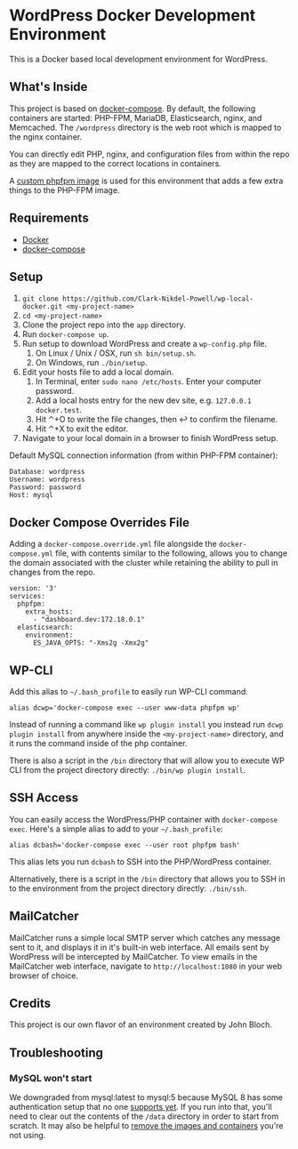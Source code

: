 # WordPress Docker Development Environment

This is a Docker based local development environment for WordPress.

## What's Inside

This project is based on [docker-compose](https://docs.docker.com/compose/). By default, the following containers are started: PHP-FPM, MariaDB, Elasticsearch, nginx, and Memcached. The `/wordpress` directory is the web root which is mapped to the nginx container.

You can directly edit PHP, nginx, and configuration files from within the repo as they are mapped to the correct locations in containers.

A [custom phpfpm image](https://github.com/10up/phpfpm-image) is used for this environment that adds a few extra things to the PHP-FPM image.

## Requirements

* [Docker](https://www.docker.com/)
* [docker-compose](https://docs.docker.com/compose/)

## Setup

1. `git clone https://github.com/Clark-Nikdel-Powell/wp-local-docker.git <my-project-name>`
1. `cd <my-project-name>`
1. Clone the project repo into the `app` directory.
1. Run `docker-compose up`.
1. Run setup to download WordPress and create a `wp-config.php` file.
	1. On Linux / Unix / OSX, run `sh bin/setup.sh`.
	2. On Windows, run `./bin/setup`.
1. Edit your hosts file to add a local domain.
	1. In Terminal, enter `sudo nano /etc/hosts`. Enter your computer password.
	1. Add a local hosts entry for the new dev site, e.g. `127.0.0.1 docker.test`.
	1. Hit ⌃+O to write the file changes, then ↩ to confirm the filename.
	1. Hit ⌃+X to exit the editor.
1. Navigate to your local domain in a browser to finish WordPress setup.

Default MySQL connection information (from within PHP-FPM container):

```
Database: wordpress
Username: wordpress
Password: password
Host: mysql
```

## Docker Compose Overrides File

Adding a `docker-compose.override.yml` file alongside the `docker-compose.yml` file, with contents similar to
the following, allows you to change the domain associated with the cluster while retaining the ability to pull in changes from the repo.

```
version: '3'
services:
  phpfpm:
    extra_hosts:
      - "dashboard.dev:172.18.0.1"
  elasticsearch:
    environment:
      ES_JAVA_OPTS: "-Xms2g -Xmx2g"
```

## WP-CLI

Add this alias to `~/.bash_profile` to easily run WP-CLI command.

```
alias dcwp='docker-compose exec --user www-data phpfpm wp'
```

Instead of running a command like `wp plugin install` you instead run `dcwp plugin install` from anywhere inside the
`<my-project-name>` directory, and it runs the command inside of the php container.

There is also a script in the `/bin` directory that will allow you to execute WP CLI from the project directory directly: `./bin/wp plugin install`.

## SSH Access

You can easily access the WordPress/PHP container with `docker-compose exec`. Here's a simple alias to add to your `~/.bash_profile`:

```
alias dcbash='docker-compose exec --user root phpfpm bash'
```

This alias lets you run `dcbash` to SSH into the PHP/WordPress container.

Alternatively, there is a script in the `/bin` directory that allows you to SSH in to the environment from the project directory directly: `./bin/ssh`.

## MailCatcher

MailCatcher runs a simple local SMTP server which catches any message sent to it, and displays it in it's built-in web interface. All emails sent by WordPress will be intercepted by MailCatcher. To view emails in the MailCatcher web interface, navigate to `http://localhost:1080` in your web browser of choice.

## Credits

This project is our own flavor of an environment created by John Bloch.

## Troubleshooting

### MySQL won't start

We downgraded from mysql:latest to mysql:5 because MySQL 8 has some authentication setup that no one [supports yet](https://tableplus.io/blog/2018/07/failed-to-load-caching-sha2-password-authentication-plugin-solved.html). If you run into that, you'll need to clear out the contents of the `/data` directory in order to start from scratch. It may also be helpful to [remove the images and containers](https://linuxize.com/post/how-to-remove-docker-images-containers-volumes-and-networks/) you're not using.
